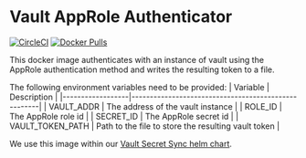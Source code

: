 # Vault AppRole Authenticator

[![CircleCI](https://circleci.com/gh/pennlabs/vault-approle-authenticator.svg?style=shield)](https://circleci.com/gh/pennlabs/vault-approle-authenticator)
[![Docker Pulls](https://img.shields.io/docker/pulls/pennlabs/vault-approle-authenticator)](https://hub.docker.com/r/pennlabs/vault-approle-authenticator)

This docker image authenticates with an instance of vault using the AppRole authentication method and writes the resulting token to a file.

The following environment variables need to be provided:
| Variable         | Description                                         |
|------------------|-----------------------------------------------------|
| VAULT_ADDR       | The address of the vault instance                   |
| ROLE_ID          | The AppRole role id                                 |
| SECRET_ID        | The AppRole secret id                               |
| VAULT_TOKEN_PATH | Path to the file to store the resulting vault token |

We use this image within our [Vault Secret Sync helm chart](https://github.com/pennlabs/vault-secret-sync).
